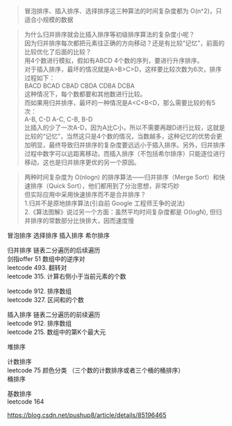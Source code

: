 >冒泡排序、插入排序、选择排序这三种算法的时间复杂度都为 O(n^2)，只适合小规模的数据

>为什么归并排序就会比插入排序等初级排序算法的复杂度小呢？       
因为归并排序每次都把元素往正确的方向移动？还是有比较“记忆”，前面的比较优化了后面的比较？      
用4个数进行模拟，假如有ABCD 4个数的序列，要进行升序排序。    
对于插入排序，最坏的情况就是A>B>C>D，这样要比较次数为6次，排序过程如下：    
BACD BCAD CBAD CBDA CDBA DCBA    
这种情况下，每个数都要和其他数进行比较。    
而如果用归并排序，最坏的一种情况是A<C<B<D，那么需要比较的有5次：    
A-B, C-D A-C, C-B, B-D    
比插入的少了一次A-D，因为A比C小，所以不需要再跟D进行比较，这就是比较的“记忆”，当然这只是4个数的情况，当数越多，这种记忆的优势会更加明显，最终导致归并排序的复杂度要远远小于插入排序。另外，归并排序过程中数字可以远距离移动，而插入排序（不包括希尔排序）只能逐位进行移动，这也是归并排序更优的另一个原因。    

>两种时间复杂度为 O(nlogn) 的排序算法——归并排序（Merge Sort）和快速排序（Quick Sort），他们都用到了分治思想，非常巧妙    
但实际应用中采用快速排序而不是合并排序？    
1.归并不是原地排序算法(引自前 Google 工程师王争的说法)   
2.《算法图解》说过另一个方面：虽然平均时间复杂度都是 O(logN), 但归并排序的常数部分比快排大，因而速度慢    

冒泡排序  选择排序  插入排序   希尔排序



归并排序   链表二分遍历的后续遍历     
  剑指offer 51  数组中的逆序对    
  leetcode 493. 翻转对    
  leetcode 315. 计算右侧小于当前元素的个数    
  
  leetcode 912. 排序数组    
  leetcode 327. 区间和的个数    
  
插入排序   链表二分遍历的前续遍历     
  leetcode 912. 排序数组   
  leetcode 215. 数组中的第K个最大元    


堆排序   

计数排序   
  leetcode 75 颜色分类   （三个数的计数排序或者三个桶的桶排序）    
桶排序    
  
  
基数排序   
  leetcode 164    





  https://blog.csdn.net/pushup8/article/details/85196465

